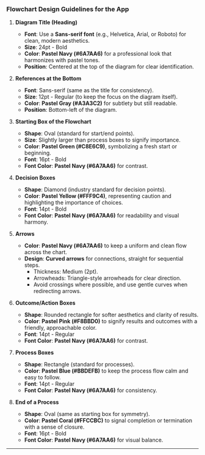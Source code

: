 ### Flowchart Design Guidelines for the App

1. **Diagram Title (Heading)**
   - **Font**: Use a **Sans-serif font** (e.g., Helvetica, Arial, or Roboto) for clean, modern aesthetics.
   - **Size**: 24pt - Bold
   - **Color**: **Pastel Navy (#6A7AA6)** for a professional look that harmonizes with pastel tones.
   - **Position**: Centered at the top of the diagram for clear identification.

2. **References at the Bottom**
   - **Font**: Sans-serif (same as the title for consistency).
   - **Size**: 12pt - Regular (to keep the focus on the diagram itself).
   - **Color**: **Pastel Gray (#A3A3C2)** for subtlety but still readable.
   - **Position**: Bottom-left of the diagram.

3. **Starting Box of the Flowchart**
   - **Shape**: Oval (standard for start/end points).
   - **Size**: Slightly larger than process boxes to signify importance.
   - **Color**: **Pastel Green (#C8E6C9)**, symbolizing a fresh start or beginning.
   - **Font**: 16pt - Bold
   - **Font Color**: **Pastel Navy (#6A7AA6)** for contrast.

4. **Decision Boxes**
   - **Shape**: Diamond (industry standard for decision points).
   - **Color**: **Pastel Yellow (#FFF9C4)**, representing caution and highlighting the importance of choices.
   - **Font**: 14pt - Bold
   - **Font Color**: **Pastel Navy (#6A7AA6)** for readability and visual harmony.

5. **Arrows**
   - **Color**: **Pastel Navy (#6A7AA6)** to keep a uniform and clean flow across the chart.
   - **Design**: **Curved arrows** for connections, straight for sequential steps. 
     - Thickness: Medium (2pt).
     - Arrowheads: Triangle-style arrowheads for clear direction.
     - Avoid crossings where possible, and use gentle curves when redirecting arrows.

6. **Outcome/Action Boxes**
   - **Shape**: Rounded rectangle for softer aesthetics and clarity of results.
   - **Color**: **Pastel Pink (#F8BBD0)** to signify results and outcomes with a friendly, approachable color.
   - **Font**: 14pt - Regular
   - **Font Color**: **Pastel Navy (#6A7AA6)** for contrast.

7. **Process Boxes**
   - **Shape**: Rectangle (standard for processes).
   - **Color**: **Pastel Blue (#BBDEFB)** to keep the process flow calm and easy to follow.
   - **Font**: 14pt - Regular
   - **Font Color**: **Pastel Navy (#6A7AA6)** for consistency.

8. **End of a Process**
   - **Shape**: Oval (same as starting box for symmetry).
   - **Color**: **Pastel Coral (#FFCCBC)** to signal completion or termination with a sense of closure.
   - **Font**: 16pt - Bold
   - **Font Color**: **Pastel Navy (#6A7AA6)** for visual balance.

---